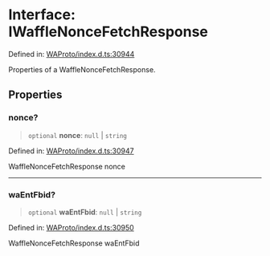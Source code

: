 # Interface: IWaffleNonceFetchResponse

Defined in: [WAProto/index.d.ts:30944](https://github.com/Fokusdotid/bail/blob/a1b2bb6d3d63874a4f497e70ebd6347b2869da8e/WAProto/index.d.ts#L30944)

Properties of a WaffleNonceFetchResponse.

## Properties

### nonce?

> `optional` **nonce**: `null` \| `string`

Defined in: [WAProto/index.d.ts:30947](https://github.com/Fokusdotid/bail/blob/a1b2bb6d3d63874a4f497e70ebd6347b2869da8e/WAProto/index.d.ts#L30947)

WaffleNonceFetchResponse nonce

***

### waEntFbid?

> `optional` **waEntFbid**: `null` \| `string`

Defined in: [WAProto/index.d.ts:30950](https://github.com/Fokusdotid/bail/blob/a1b2bb6d3d63874a4f497e70ebd6347b2869da8e/WAProto/index.d.ts#L30950)

WaffleNonceFetchResponse waEntFbid

